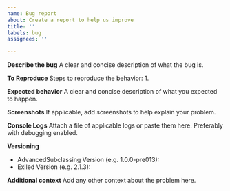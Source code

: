 ```yaml
---
name: Bug report
about: Create a report to help us improve
title: ''
labels: bug
assignees: ''

---
```


**Describe the bug**
A clear and concise description of what the bug is.

**To Reproduce**
Steps to reproduce the behavior:
1. 

**Expected behavior**
A clear and concise description of what you expected to happen.

**Screenshots**
If applicable, add screenshots to help explain your problem.

**Console Logs**
 Attach a file of applicable logs or paste them here. Preferably with debugging enabled.

**Versioning**
 - AdvancedSubclassing Version (e.g. 1.0.0-pre013):
 - Exiled Version (e.g. 2.1.3):

**Additional context**
Add any other context about the problem here.

